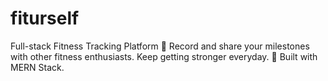 # fiturself
Full-stack Fitness Tracking Platform 💪 Record and share your milestones with other fitness enthusiasts. Keep getting stronger everyday. 💪 Built with MERN Stack.

